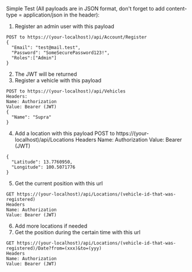 Simple Test (All payloads are in JSON format, don't forget to add content-type = application/json in the header):

1) Register an admin user with this payload
```
POST to https://(your-localhost)/api/Account/Register
{
  "Email": "test@mail.test",
  "Password": "SomeSecurePassword123!",
  "Roles":["Admin"]
}
```
2) The JWT will be returned
3) Register a vehicle with this payload
```
POST to https://(your-localhost)/api/Vehicles
Headers:
Name: Authorization
Value: Bearer (JWT)
{
  "Name": "Supra"
}
```
4) Add a location with this payload
POST to https://(your-localhost)/api/Locations
Headers
Name: Authorization
Value: Bearer (JWT)
```
{
  "Latitude": 13.7760950,
  "Longitude": 100.5071776
}
```
5) Get the current position with this url
```
GET https://(your-localhost)/api/Locations/(vehicle-id-that-was-registered)
Headers
Name: Authorization
Value: Bearer (JWT)
```
6) Add more locations if needed
7) Get the position during the certain time with this url
```
GET https://(your-localhost)/api/Locations/(vehicle-id-that-was-registered)/Date?from=(xxx)&to=(yyy)
Headers
Name: Authorization
Value: Bearer (JWT)
```
